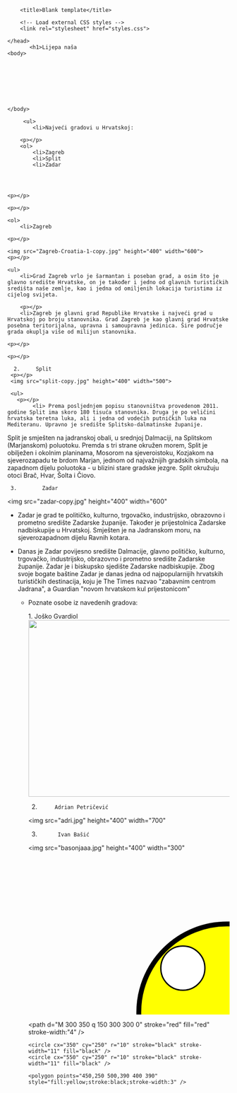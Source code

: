 <!doctype html>

<html>
<head>
        <meta charset="utf-8">

        <title>Blank template</title>

        <!-- Load external CSS styles -->
        <link rel="stylesheet" href="styles.css">

    </head>
           <h1>Lijepa naša
    <body>

        
        

        
        

        
    </body>
         
         <ul> 
            <li>Najveći gradovi u Hrvatskoj:
        
        <p></p>
        <ol>
            <li>Zagreb
            <li>Split
            <li>Zadar
    
    


    <p></p>
    
    <p></p>
    
    <ol>
        <li>Zagreb
    
    <p></p>
    
    <img src="Zagreb-Croatia-1-copy.jpg" height="400" width="600">
    <p></p>

    <ul>
        <li>Grad Zagreb vrlo je šarmantan i poseban grad, a osim što je glavno središte Hrvatske, on je također i jedno od glavnih turističkih središta naše zemlje, kao i jedna od omiljenih lokacija turistima iz cijelog svijeta.
        
        <p></p>
        <li>Zagreb je glavni grad Republike Hrvatske i najveći grad u Hrvatskoj po broju stanovnika. Grad Zagreb je kao glavni grad Hrvatske posebna teritorijalna, upravna i samoupravna jedinica. Šire područje grada okuplja više od milijun stanovnika.
    
    <p></p>
    
    <p></p>
    
      2.     Split
     <p></p>
     <img src="split-copy.jpg" height="400" width="500">

     <ul>
       <p></p> 
            <li> Prema posljednjem popisu stanovništva provedenom 2011. godine Split ima skoro 180 tisuća stanovnika. Druga je po veličini hrvatska teretna luka, ali i jedna od vodećih putničkih luka na Mediteranu. Upravno je središte Splitsko-dalmatinske županije.

Split je smješten na jadranskoj obali, u srednjoj Dalmaciji, na Splitskom (Marjanskom) poluotoku. Premda s tri strane okružen morem, Split je obilježen i okolnim planinama, Mosorom na sjeveroistoku, Kozjakom na sjeverozapadu te brdom Marjan, jednom od najvažnijih gradskih simbola, na zapadnom dijelu poluotoka - u blizini stare gradske jezgre. Split okružuju otoci Brač, Hvar, Šolta i Čiovo.

<p></p>

     3.        Zadar

<p></p>

<img src="zadar-copy.jpg" height="400" width="600"

<p></p>
<ul>
    <li>Zadar je grad te političko, kulturno, trgovačko, industrijsko, obrazovno i prometno središte Zadarske županije. Također je prijestolnica Zadarske nadbiskupije u Hrvatskoj. Smješten je na Jadranskom moru, na sjeverozapadnom dijelu Ravnih kotara.
   <p></p> <li>Danas je Zadar povijesno središte Dalmacije, glavno političko, kulturno, trgovačko, industrijsko, obrazovno i prometno središte Zadarske županije. Zadar je i biskupsko sjedište Zadarske nadbiskupije. Zbog svoje bogate baštine Zadar je danas jedna od najpopularnijih hrvatskih turističkih destinacija, koju je The Times nazvao "zabavnim centrom Jadrana", a Guardian "novom hrvatskom kul prijestonicom"

<p></p>

<ul>
    <li>Poznate osobe iz navedenih gradova:
<p></p>
1.       Joško Gvardiol
<img src="gvardiol.jpg" height="400" width="550"

<p></p>

2.          Adrian Petričević
<img src="adri.jpg" height="400" width="700"

<p></p>

3.           Ivan Bašić
<p></p>

<img src="basonjaaa.jpg" height="400" width="300"

<p></p>



<svg width="900" height="700">
    <circle cx="450" cy="350" r="200" stroke="black" stroke-width="11" fill="yellow" />
  <ellipse rx="50" ry="50" cx="350" cy="250"
  style="fill:white;stroke:black;stroke-width:3" />
  <ellipse rx="50" ry="50" cx="550" cy="250"
  style="fill:white;stroke:black;stroke-width:3" />

<path d="M 300 350 q 150 300 300 0" stroke="red" fill="red" stroke-width:"4" />

    <circle cx="350" cy="250" r="10" stroke="black" stroke-width="11" fill="black" />
    <circle cx="550" cy="250" r="10" stroke="black" stroke-width="11" fill="black" />
    
    <polygon points="450,250 500,390 400 390" style="fill:yellow;stroke:black;stroke-width:3" />






</html>

